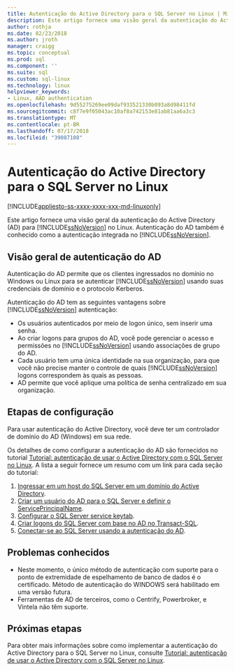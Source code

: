 ```yaml
---
title: Autenticação do Active Directory para o SQL Server no Linux | Microsoft Docs
description: Este artigo fornece uma visão geral da autenticação do Active Directory para o SQL Server no Linux.
author: rothja
ms.date: 02/23/2018
ms.author: jroth
manager: craigg
ms.topic: conceptual
ms.prod: sql
ms.component: ''
ms.suite: sql
ms.custom: sql-linux
ms.technology: linux
helpviewer_keywords:
- Linux, AAD authentication
ms.openlocfilehash: 9d55275269ee09daf933521330b093a8d98411fd
ms.sourcegitcommit: c8f7e9f05043ac10af8a742153e81ab81aa6a3c3
ms.translationtype: MT
ms.contentlocale: pt-BR
ms.lasthandoff: 07/17/2018
ms.locfileid: "39087108"
---
```

# <a name="active-directory-authentication-for-sql-server-on-linux"></a>Autenticação do Active Directory para o SQL Server no Linux

[!INCLUDE[appliesto-ss-xxxx-xxxx-xxx-md-linuxonly](../includes/appliesto-ss-xxxx-xxxx-xxx-md-linuxonly.md)]

Este artigo fornece uma visão geral da autenticação do Active Directory (AD) para [!INCLUDE[ssNoVersion](../includes/ssnoversion-md.md)] no Linux. Autenticação do AD também é conhecido como a autenticação integrada no [!INCLUDE[ssNoVersion](../includes/ssnoversion-md.md)]. 

## <a name="ad-authentication-overview"></a>Visão geral de autenticação do AD

Autenticação do AD permite que os clientes ingressados no domínio no Windows ou Linux para se autenticar [!INCLUDE[ssNoVersion](../includes/ssnoversion-md.md)] usando suas credenciais de domínio e o protocolo Kerberos.

Autenticação do AD tem as seguintes vantagens sobre [!INCLUDE[ssNoVersion](../includes/ssnoversion-md.md)] autenticação:

- Os usuários autenticados por meio de logon único, sem inserir uma senha.   
- Ao criar logons para grupos do AD, você pode gerenciar o acesso e permissões no [!INCLUDE[ssNoVersion](../includes/ssnoversion-md.md)] usando associações de grupo do AD.  
- Cada usuário tem uma única identidade na sua organização, para que você não precise manter o controle de quais [!INCLUDE[ssNoVersion](../includes/ssnoversion-md.md)] logons correspondem às quais as pessoas.   
- AD permite que você aplique uma política de senha centralizado em sua organização.   

## <a name="configuration-steps"></a>Etapas de configuração

Para usar autenticação do Active Directory, você deve ter um controlador de domínio do AD (Windows) em sua rede.

Os detalhes de como configurar a autenticação do AD são fornecidos no tutorial [Tutorial: autenticação de usar o Active Directory com o SQL Server no Linux](sql-server-linux-active-directory-authentication.md). A lista a seguir fornece um resumo com um link para cada seção do tutorial:

1. [Ingressar em um host do SQL Server em um domínio do Active Directory](sql-server-linux-active-directory-authentication.md#join).
1. [Criar um usuário do AD para o SQL Server e definir o ServicePrincipalName](sql-server-linux-active-directory-authentication.md#createuser).
1. [Configurar o SQL Server service keytab](sql-server-linux-active-directory-authentication.md#configurekeytab).
1. [Criar logons do SQL Server com base no AD no Transact-SQL](sql-server-linux-active-directory-authentication.md#createsqllogins).
1. [Conectar-se ao SQL Server usando a autenticação do AD](sql-server-linux-active-directory-authentication.md#connect).

## <a name="known-issues"></a>Problemas conhecidos

- Neste momento, o único método de autenticação com suporte para o ponto de extremidade de espelhamento de banco de dados é o certificado. Método de autenticação do WINDOWS será habilitado em uma versão futura.
- Ferramentas de AD de terceiros, como o Centrify, Powerbroker, e Vintela não têm suporte.

## <a name="next-steps"></a>Próximas etapas

Para obter mais informações sobre como implementar a autenticação do Active Directory para o SQL Server no Linux, consulte [Tutorial: autenticação de usar o Active Directory com o SQL Server no Linux](sql-server-linux-active-directory-authentication.md).